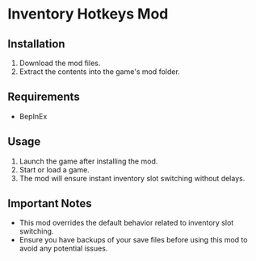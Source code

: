 # Inventory Hotkeys Mod



## Installation
1. Download the mod files.
2. Extract the contents into the game's mod folder.

## Requirements
- BepInEx
  
## Usage
1. Launch the game after installing the mod.
2. Start or load a game.
3. The mod will ensure instant inventory slot switching without delays.

## Important Notes
- This mod overrides the default behavior related to inventory slot switching.
- Ensure you have backups of your save files before using this mod to avoid any potential issues.

